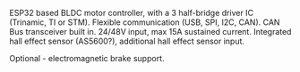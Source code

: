 ESP32 based BLDC motor controller, with a 3 half-bridge driver IC (Trinamic, TI or STM).
Flexible communication (USB, SPI, I2C, CAN). CAN Bus transceiver built in.
24/48V input, max 15A sustained current.
Integrated hall effect sensor (AS5600?), additional hall effect sensor input. 

Optional - electromagnetic brake support.
